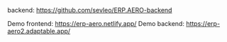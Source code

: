 backend: https://github.com/sevleo/ERP.AERO-backend

Demo frontend: https://erp-aero.netlify.app/
Demo backend: https://erp-aero2.adaptable.app/
